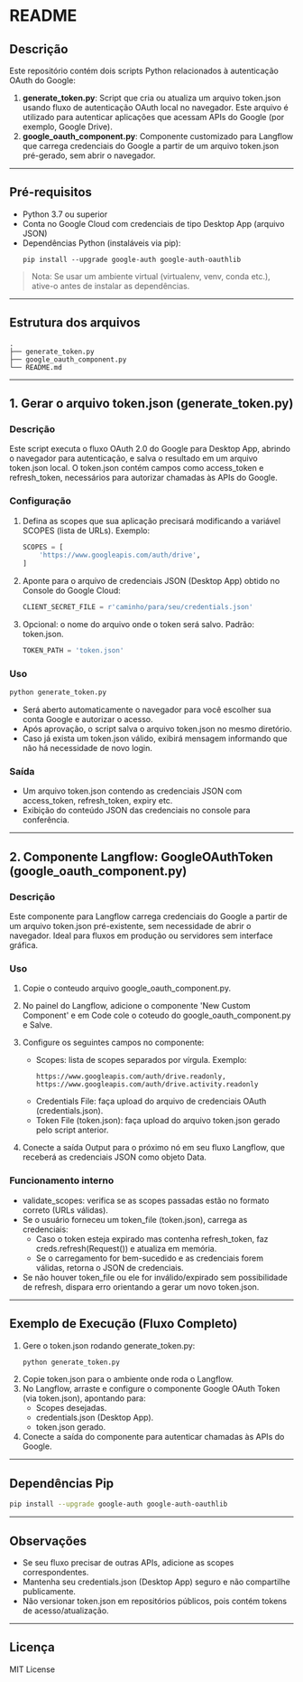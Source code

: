 # README

## Descrição
Este repositório contém dois scripts Python relacionados à autenticação OAuth do Google:

1. **generate_token.py**: Script que cria ou atualiza um arquivo token.json usando fluxo de autenticação OAuth local no navegador. Este arquivo é utilizado para autenticar aplicações que acessam APIs do Google (por exemplo, Google Drive).
2. **google_oauth_component.py**: Componente customizado para Langflow que carrega credenciais do Google a partir de um arquivo token.json pré-gerado, sem abrir o navegador.

---

## Pré-requisitos
- Python 3.7 ou superior
- Conta no Google Cloud com credenciais de tipo Desktop App (arquivo JSON)
- Dependências Python (instaláveis via pip):
  ```
  pip install --upgrade google-auth google-auth-oauthlib
  ```

> Nota: Se usar um ambiente virtual (virtualenv, venv, conda etc.), ative-o antes de instalar as dependências.

---

## Estrutura dos arquivos

```
.
├── generate_token.py
├── google_oauth_component.py
└── README.md
```

---

## 1. Gerar o arquivo token.json (generate_token.py)

### Descrição
Este script executa o fluxo OAuth 2.0 do Google para Desktop App, abrindo o navegador para autenticação, e salva o resultado em um arquivo token.json local. O token.json contém campos como access_token e refresh_token, necessários para autorizar chamadas às APIs do Google.

### Configuração
1. Defina as scopes que sua aplicação precisará modificando a variável SCOPES (lista de URLs). Exemplo:
   ```python
   SCOPES = [
       'https://www.googleapis.com/auth/drive',
   ]
   ```
2. Aponte para o arquivo de credenciais JSON (Desktop App) obtido no Console do Google Cloud:
   ```python
   CLIENT_SECRET_FILE = r'caminho/para/seu/credentials.json'
   ```
3. Opcional: o nome do arquivo onde o token será salvo. Padrão: token.json.
   ```python
   TOKEN_PATH = 'token.json'
   ```

### Uso
```bash
python generate_token.py
```
- Será aberto automaticamente o navegador para você escolher sua conta Google e autorizar o acesso.
- Após aprovação, o script salva o arquivo token.json no mesmo diretório.
- Caso já exista um token.json válido, exibirá mensagem informando que não há necessidade de novo login.

### Saída
- Um arquivo token.json contendo as credenciais JSON com access_token, refresh_token, expiry etc.
- Exibição do conteúdo JSON das credenciais no console para conferência.

---

## 2. Componente Langflow: GoogleOAuthToken (google_oauth_component.py)

### Descrição
Este componente para Langflow carrega credenciais do Google a partir de um arquivo token.json pré-existente, sem necessidade de abrir o navegador. Ideal para fluxos em produção ou servidores sem interface gráfica.

### Uso
1. Copie o conteudo arquivo google_oauth_component.py.
2. No painel do Langflow, adicione o componente 'New Custom Component' e em Code cole o coteudo do google_oauth_component.py e Salve.
3. Configure os seguintes campos no componente:
   - Scopes: lista de scopes separados por vírgula. Exemplo:
     ```
     https://www.googleapis.com/auth/drive.readonly, https://www.googleapis.com/auth/drive.activity.readonly
     ```
   - Credentials File: faça upload do arquivo de credenciais OAuth (credentials.json).
   - Token File (token.json): faça upload do arquivo token.json gerado pelo script anterior.

4. Conecte a saída Output para o próximo nó em seu fluxo Langflow, que receberá as credenciais JSON como objeto Data.

### Funcionamento interno
- validate_scopes: verifica se as scopes passadas estão no formato correto (URLs válidas).
- Se o usuário forneceu um token_file (token.json), carrega as credenciais:
  - Caso o token esteja expirado mas contenha refresh_token, faz creds.refresh(Request()) e atualiza em memória.
  - Se o carregamento for bem-sucedido e as credenciais forem válidas, retorna o JSON de credenciais.
- Se não houver token_file ou ele for inválido/expirado sem possibilidade de refresh, dispara erro orientando a gerar um novo token.json.

---

## Exemplo de Execução (Fluxo Completo)

1. Gere o token.json rodando generate_token.py:
   ```bash
   python generate_token.py
   ```
2. Copie token.json para o ambiente onde roda o Langflow.
3. No Langflow, arraste e configure o componente Google OAuth Token (via token.json), apontando para:
   - Scopes desejadas.
   - credentials.json (Desktop App).
   - token.json gerado.
4. Conecte a saída do componente para autenticar chamadas às APIs do Google.

---

## Dependências Pip
```bash
pip install --upgrade google-auth google-auth-oauthlib
```

---

## Observações
- Se seu fluxo precisar de outras APIs, adicione as scopes correspondentes.
- Mantenha seu credentials.json (Desktop App) seguro e não compartilhe publicamente.
- Não versionar token.json em repositórios públicos, pois contém tokens de acesso/atualização.

---

## Licença
MIT License
